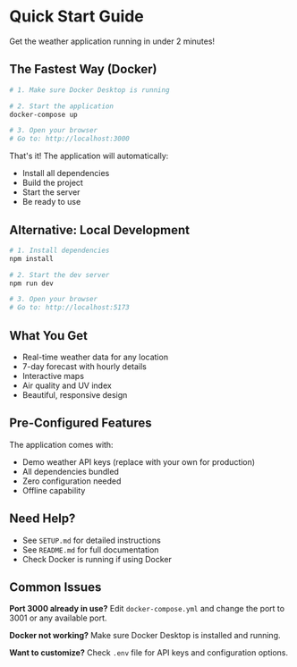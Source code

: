 # Quick Start Guide

Get the weather application running in under 2 minutes!

## The Fastest Way (Docker)

```bash
# 1. Make sure Docker Desktop is running

# 2. Start the application
docker-compose up

# 3. Open your browser
# Go to: http://localhost:3000
```

That's it! The application will automatically:
- Install all dependencies
- Build the project
- Start the server
- Be ready to use

## Alternative: Local Development

```bash
# 1. Install dependencies
npm install

# 2. Start the dev server
npm run dev

# 3. Open your browser
# Go to: http://localhost:5173
```

## What You Get

- Real-time weather data for any location
- 7-day forecast with hourly details
- Interactive maps
- Air quality and UV index
- Beautiful, responsive design

## Pre-Configured Features

The application comes with:
- Demo weather API keys (replace with your own for production)
- All dependencies bundled
- Zero configuration needed
- Offline capability

## Need Help?

- See `SETUP.md` for detailed instructions
- See `README.md` for full documentation
- Check Docker is running if using Docker

## Common Issues

**Port 3000 already in use?**
Edit `docker-compose.yml` and change the port to 3001 or any available port.

**Docker not working?**
Make sure Docker Desktop is installed and running.

**Want to customize?**
Check `.env` file for API keys and configuration options.
